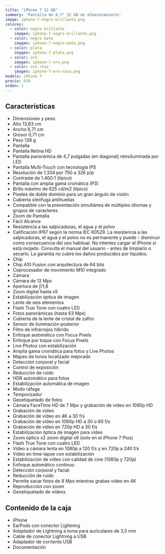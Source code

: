 ```yaml
---
title: "iPhone 7 32 GB"
summary: 'Pantalla de 4,7" 32 GB de almacenamiento'
image: iphone-7-negro-brillante.png
colores:
  - color: negro brillante
    imagen: iphone-7-negro-brillante.png
  - color: negro mate
    imagen: iphone-7-negro-mate.png
  - color: plata
    imagen: iphone-7-plata.png
  - color: oro
    imagen: iphone-7-oro.png
  - color: oro rosa
    imagen: iphone-7-oro-rosa.png
modelo: iPhone 7
precio: 639
orden: 1
---
```


## Características

  - Dimensiones y peso
  - Alto 13,83 cm
  - Ancho 6,71 cm
  - Grosor 0,71 cm
  - Peso 138 g
  - Pantalla
  - Pantalla Retina HD
  - Pantalla panorámica de 4,7 pulgadas (en diagonal) retroiluminada por LED
  - Pantalla Multi-Touch con tecnología IPS
  - Resolución de 1.334 por 750 a 326 p/p
  - Contraste de 1.400:1 (típico)
  - Pantalla con amplia gama cromática (P3)
  - Brillo máximo de 625 cd/m2 (típico)
  - Píxeles de doble dominio para un gran ángulo de visión
  - Cubierta oleófuga antihuellas
  - Compatible con la presentación simultánea de múltiples idiomas y grupos de caracteres
  - Zoom de Pantalla
  - Fácil Alcance
  - Resistencia a las salpicaduras, el agua y el polvo
  - Calificación IP67 según la norma IEC 60529. La resistencia a las salpicaduras, el agua y el polvo no es permanente y puede  - disminuir como consecuencia del uso habitual. No intentes cargar el iPhone si está mojado. Consulta el manual del usuario   - antes de limpiarlo o secarlo. La garantía no cubre los daños producidos por líquidos.
  - Chip
  - Chip A10 Fusion con arquitectura de 64 bits
  - Coprocesador de movimiento M10 integrado
  - Cámara
  - Cámara de 12 Mpx
  - Apertura de ƒ/1,8
  - Zoom digital hasta x5
  - Estabilización óptica de imagen
  - Lente de seis elementos
  - Flash True Tone con cuatro LED
  - Fotos panorámicas (hasta 63 Mpx)
  - Cubierta de la lente de cristal de zafiro
  - Sensor de iluminación posterior
  - Filtro de infrarrojos híbrido
  - Enfoque automático con Focus Pixels
  - Enfoque por toque con Focus Pixels
  - Live Photos con estabilización
  - Amplia gama cromática para fotos y Live Photos
  - Mapeo de tonos localizado mejorado
  - Detección corporal y facial
  - Control de exposición
  - Reducción de ruido
  - HDR automático para fotos
  - Estabilización automática de imagen
  - Modo ráfaga
  - Temporizador
  - Geoetiquetado de fotos
  - Cámara FaceTime HD de 7 Mpx y grabación de vídeo en 1080p HD
  - Grabación de vídeo
  - Grabación de vídeo en 4K a 30 f/s
  - Grabación de vídeo en 1080p HD a 30 o 60 f/s
  - Grabación de vídeo en 720p HD a 30 f/s
  - Estabilización óptica de imagen para vídeo
  - Zoom óptico x2 zoom digital x6 (solo en el iPhone 7 Plus)
  - Flash True Tone con cuatro LED
  - Vídeo a cámara lenta en 1080p a 120 f/s y en 720p a 240 f/s
  - Vídeo en time-lapse con estabilización
  - Estabilización de vídeo con calidad de cine (1080p y 720p)
  - Enfoque automático continuo
  - Detección corporal y facial
  - Reducción de ruido
  - Permite sacar fotos de 8 Mpx mientras grabas vídeo en 4K
  - Reproducción con zoom
  - Geoetiquetado de vídeos


## Contenido de la caja

  - iPhone
  - EarPods con conector Lightning
  - Adaptador de Lightning a toma para auriculares de 3,5 mm
  - Cable de conector Lightning a USB
  - Adaptador de corriente USB
  - Documentación
